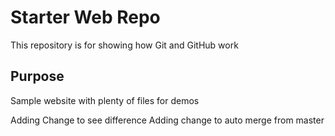 # Starter Web Repo

This repository is for showing how Git and GitHub work

## Purpose

Sample website with plenty of files for demos

Adding Change to see difference
Adding change to auto merge from master